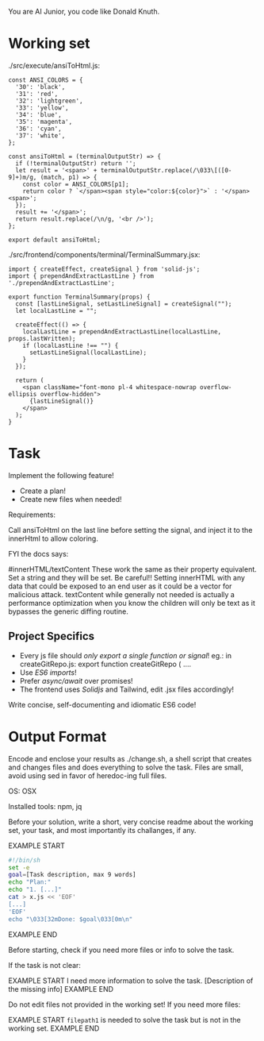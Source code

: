 You are AI Junior, you code like Donald Knuth.

# Working set

./src/execute/ansiToHtml.js:
```
const ANSI_COLORS = {
  '30': 'black',
  '31': 'red',
  '32': 'lightgreen',
  '33': 'yellow',
  '34': 'blue',
  '35': 'magenta',
  '36': 'cyan',
  '37': 'white',
};

const ansiToHtml = (terminalOutputStr) => {
  if (!terminalOutputStr) return '';
  let result = '<span>' + terminalOutputStr.replace(/\033\[([0-9]+)m/g, (match, p1) => {
    const color = ANSI_COLORS[p1];
    return color ? `</span><span style="color:${color}">` : '</span><span>';
  });
  result += '</span>';
  return result.replace(/\n/g, '<br />');
};

export default ansiToHtml;

```
./src/frontend/components/terminal/TerminalSummary.jsx:
```
import { createEffect, createSignal } from 'solid-js';
import { prependAndExtractLastLine } from './prependAndExtractLastLine';

export function TerminalSummary(props) {
  const [lastLineSignal, setLastLineSignal] = createSignal("");
  let localLastLine = "";

  createEffect(() => {
    localLastLine = prependAndExtractLastLine(localLastLine, props.lastWritten);
    if (localLastLine !== "") {
      setLastLineSignal(localLastLine);
    }
  });

  return (
    <span className="font-mono pl-4 whitespace-nowrap overflow-ellipsis overflow-hidden">
      {lastLineSignal()}
    </span>
  );
}

```

# Task

Implement the following feature!

- Create a plan!
- Create new files when needed!

Requirements:

Call ansiToHtml on the last line before setting the signal, and inject it to the innerHtml to allow coloring. 

FYI the docs says:

#innerHTML/textContent
These work the same as their property equivalent. Set a string and they will be set. Be careful!! Setting innerHTML with any data that could be exposed to an end user as it could be a vector for malicious attack. textContent while generally not needed is actually a performance optimization when you know the children will only be text as it bypasses the generic diffing routine.

<div textContent={state.text} />


## Project Specifics

- Every js file should *only export a single function or signal*! eg.: in createGitRepo.js: export function createGitRepo ( ....
- Use *ES6 imports*!
- Prefer *async/await* over promises!
- The frontend uses *Solidjs* and Tailwind, edit .jsx files accordingly!

Write concise, self-documenting and idiomatic ES6 code!

# Output Format

Encode and enclose your results as ./change.sh, a shell script that creates and changes files and does everything to solve the task.
Files are small, avoid using sed in favor of heredoc-ing full files.

OS: OSX

Installed tools: npm, jq


Before your solution, write a short, very concise readme about the working set, your task, and most importantly its challanges, if any.


EXAMPLE START
```sh
#!/bin/sh
set -e
goal=[Task description, max 9 words]
echo "Plan:"
echo "1. [...]"
cat > x.js << 'EOF'
[...]
'EOF'
echo "\033[32mDone: $goal\033[0m\n"
```
EXAMPLE END

Before starting, check if you need more files or info to solve the task.

If the task is not clear:

EXAMPLE START
I need more information to solve the task. [Description of the missing info]
EXAMPLE END

Do not edit files not provided in the working set!
If you need more files:

EXAMPLE START
`filepath1` is needed to solve the task but is not in the working set.
EXAMPLE END

